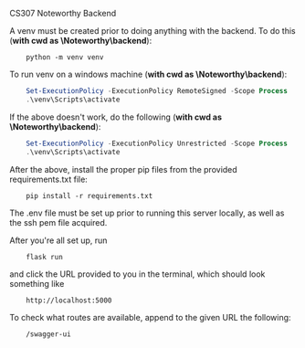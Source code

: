 CS307 Noteworthy Backend

A venv must be created prior to doing anything with the backend. To do this (**with cwd as \Noteworthy\backend**):
```
    python -m venv venv
```

To run venv on a windows machine (**with cwd as \Noteworthy\backend**):
```Powershell
    Set-ExecutionPolicy -ExecutionPolicy RemoteSigned -Scope Process
    .\venv\Scripts\activate
```

If the above doesn't work, do the following (**with cwd as \Noteworthy\backend**):
```Powershell
    Set-ExecutionPolicy -ExecutionPolicy Unrestricted -Scope Process
    .\venv\Scripts\activate
```

After the above, install the proper pip files from the provided requirements.txt file:
```
    pip install -r requirements.txt
```


The .env file must be set up prior to running this server locally, as well as the ssh pem file acquired.

After you're all set up, run 
```
    flask run
```
and click the URL provided to you in the terminal, which should look something like 
```
    http://localhost:5000
```

To check what routes are available, append to the given URL the following:
```
    /swagger-ui
```
